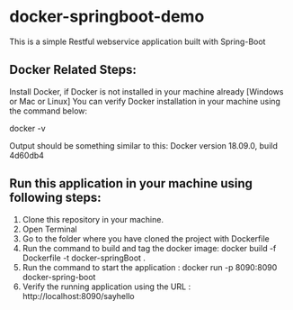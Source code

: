 # docker-springboot-demo

This is a simple Restful webservice application built with Spring-Boot

Docker Related Steps:
---------------------
Install Docker, if Docker is not installed in your machine already [Windows or Mac or Linux]
You can verify Docker installation in your machine using the command below:

docker -v

Output should be something similar to this:
Docker version 18.09.0, build 4d60db4


Run this application in your machine using following steps:
----------------------------------------------------------

1. Clone this repository in your machine.
2. Open Terminal
3. Go to the folder where you have cloned the project with Dockerfile
4. Run the command to build and tag the docker image: docker build -f Dockerfile -t docker-springBoot .
5. Run the command to start the application : docker run -p 8090:8090 docker-spring-boot
6. Verify the running application using the URL : http://localhost:8090/sayhello
